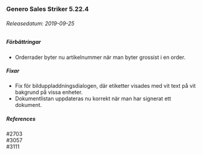 
### Genero Sales Striker 5.22.4

###### Releasedatum: 2019-09-25

##### Förbättringar

* Orderrader byter nu artikelnummer när man byter grossist i en order.

##### Fixar

* Fix för bilduppladdningsdialogen, där etiketter visades med vit text på vit bakgrund på vissa enheter.
* Dokumentlistan uppdateras nu korrekt när man har signerat ett dokument.

##### References

#2703 \
#3057 \
#3111

